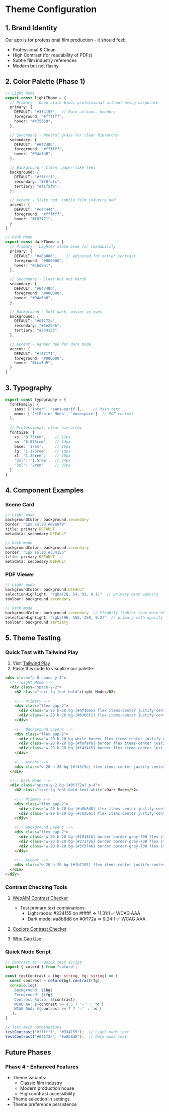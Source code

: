 # Theme Configuration

## 1. Brand Identity
Our app is for professional film production - it should feel:
- Professional & Clean
- High Contrast (for readability of PDFs)
- Subtle film industry references
- Modern but not flashy

## 2. Color Palette (Phase 1)

```typescript
// Light Mode
export const lightTheme = {
  // Primary - Deep slate blue: professional without being corporate
  primary: {
    DEFAULT: "#334155",  // Main actions, headers
    foreground: "#ffffff",
    hover: "#475569",
  },

  // Secondary - Neutral grays for clear hierarchy
  secondary: {
    DEFAULT: "#64748b",
    foreground: "#ffffff",
    hover: "#94a3b8",
  },

  // Background - Clean, paper-like feel
  background: {
    DEFAULT: "#ffffff",
    secondary: "#f8fafc",
    tertiary: "#f1f5f9",
  },

  // Accent - Slate red: subtle film industry nod
  accent: {
    DEFAULT: "#ef4444",
    foreground: "#ffffff",
    hover: "#f87171",
  }
}

// Dark Mode
export const darkTheme = {
  // Primary - Lighter slate blue for readability
  primary: {
    DEFAULT: "#a8b8d8",    // Adjusted for better contrast
    foreground: "#000000",
    hover: "#cbd5e1",
  },

  // Secondary - Clear but not harsh
  secondary: {
    DEFAULT: "#64748b",
    foreground: "#000000",
    hover: "#94a3b8",
  },

  // Background - Soft dark, easier on eyes
  background: {
    DEFAULT: "#0f172a",
    secondary: "#1e293b",
    tertiary: "#334155",
  },

  // Accent - Warmer red for dark mode
  accent: {
    DEFAULT: "#f87171",
    foreground: "#000000",
    hover: "#fca5a5",
  }
}
```

## 3. Typography

```typescript
export const typography = {
  fontFamily: {
    sans: ['Inter', 'sans-serif'],     // Main text
    mono: ['JetBrains Mono', 'monospace']  // PDF content
  },
  
  // Professional, clear hierarchy
  fontSize: {
    xs: '0.75rem',    // 12px
    sm: '0.875rem',   // 14px
    base: '1rem',     // 16px
    lg: '1.125rem',   // 18px
    xl: '1.25rem',    // 20px
    '2xl': '1.5rem',  // 24px
    '3xl': '2rem'     // 32px
  }
}
```

## 4. Component Examples

### Scene Card
```typescript
// Light mode
backgroundColor: background.secondary
border: "1px solid #e2e8f0"
title: primary.DEFAULT
metadata: secondary.DEFAULT

// Dark mode
backgroundColor: background.secondary
border: "1px solid #334155"
title: primary.DEFAULT
metadata: secondary.DEFAULT
```

### PDF Viewer
```typescript
// Light mode
backgroundColor: background.DEFAULT
selectionHighlight: "rgba(26, 54, 93, 0.1)"  // primary with opacity
toolbar: background.secondary

// Dark mode
backgroundColor: background.secondary  // Slightly lighter than main bg
selectionHighlight: "rgba(96, 165, 250, 0.2)"  // primary with opacity
toolbar: background.tertiary
```

## 5. Theme Testing

### Quick Test with Tailwind Play
1. Visit [Tailwind Play](https://play.tailwindcss.com/)
2. Paste this code to visualize our palette:

```html
<div class="p-8 space-y-4">
  <!-- Light Mode -->
  <div class="space-y-2">
    <h2 class="text-lg font-bold">Light Mode</h2>
    
    <!-- Primary -->
    <div class="flex gap-2">
      <div class="w-20 h-20 bg-[#4f46e5] flex items-center justify-center text-white">Primary</div>
      <div class="w-20 h-20 bg-[#6366f1] flex items-center justify-center text-white">Hover</div>
    </div>
    
    <!-- Background Layers -->
    <div class="flex gap-2">
      <div class="w-20 h-20 bg-white border flex items-center justify-center">BG</div>
      <div class="w-20 h-20 bg-[#fafafa] border flex items-center justify-center">BG-2</div>
      <div class="w-20 h-20 bg-[#f4f4f5] border flex items-center justify-center">BG-3</div>
    </div>
    
    <!-- Accent -->
    <div class="w-20 h-20 bg-[#f43f5e] flex items-center justify-center text-white">Accent</div>
  </div>

  <!-- Dark Mode -->
  <div class="space-y-2 bg-[#0f172a] p-4">
    <h2 class="text-lg font-bold text-white">Dark Mode</h2>
    
    <!-- Primary -->
    <div class="flex gap-2">
      <div class="w-20 h-20 bg-[#a8b8d8] flex items-center justify-center text-black">Primary</div>
      <div class="w-20 h-20 bg-[#cbd5e1] flex items-center justify-center text-black">Hover</div>
    </div>
    
    <!-- Background Layers -->
    <div class="flex gap-2">
      <div class="w-20 h-20 bg-[#18181b] border border-gray-700 flex items-center justify-center text-white">BG</div>
      <div class="w-20 h-20 bg-[#27272a] border border-gray-700 flex items-center justify-center text-white">BG-2</div>
      <div class="w-20 h-20 bg-[#3f3f46] border border-gray-700 flex items-center justify-center text-white">BG-3</div>
    </div>
    
    <!-- Accent -->
    <div class="w-20 h-20 bg-[#fb7185] flex items-center justify-center">Accent</div>
  </div>
</div>
```

### Contrast Checking Tools
1. [WebAIM Contrast Checker](https://webaim.org/resources/contrastchecker/)
   - Test primary text combinations:
     - Light mode: #334155 on #ffffff => 11.31:1 ✅ WCAG AAA
     - Dark mode: #a8b8d8 on #0f172a => 9.24:1 ✅ WCAG AAA

2. [Coolors Contrast Checker](https://coolors.co/contrast-checker)
3. [Who Can Use](https://whocanuse.com/)

### Quick Node Script
```typescript
// contrast.ts - Quick test script
import { colord } from "colord";

const testContrast = (bg: string, fg: string) => {
  const contrast = colord(bg).contrast(fg);
  console.log(`
    Background: ${bg}
    Foreground: ${fg}
    Contrast Ratio: ${contrast}
    WCAG AA: ${contrast >= 4.5 ? '✅' : '❌'}
    WCAG AAA: ${contrast >= 7 ? '✅' : '❌'}
  `);
}

// Test main combinations
testContrast("#ffffff", "#334155");  // Light mode text
testContrast("#0f172a", "#a8b8d8");  // Dark mode text
```

## Future Phases

### Phase 4 - Enhanced Features
- Theme variants:
  - Classic film industry
  - Modern production house
  - High contrast accessibility
- Theme selection in settings
- Theme preference persistence 
